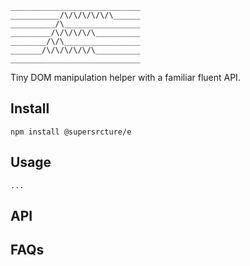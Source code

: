 `````
_____________________________
___________/\/\/\/\/\/\______
__________/\_________________
_________/\/\/\/\/\__________
________/\/\_________________
_______/\/\/\/\/\/\__________
_____________________________
`````

Tiny DOM manipulation helper with a familiar fluent API.

## Install

`npm install @supersrcture/e`


## Usage

`````
...
`````

## API




## FAQs